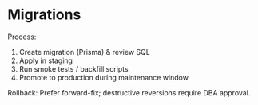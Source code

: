 # Migrations

Process:

1. Create migration (Prisma) & review SQL
2. Apply in staging
3. Run smoke tests / backfill scripts
4. Promote to production during maintenance window

Rollback: Prefer forward-fix; destructive reversions require DBA approval.
